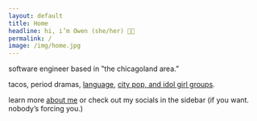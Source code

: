 ```yaml
---
layout: default
title: Home
headline: hi, i’m Owen (she/her) 👋🏻
permalink: /
image: /img/home.jpg
---
```


software engineer based in ‟the chicagoland area.”

tacos, period dramas,
[language](https://www.duolingo.com/radsectors),
[city pop, and idol girl groups](https://www.last.fm/user/radsectors).

learn more [about me](/about) or check out my socials in the sidebar (if you want. nobody’s forcing you.)
